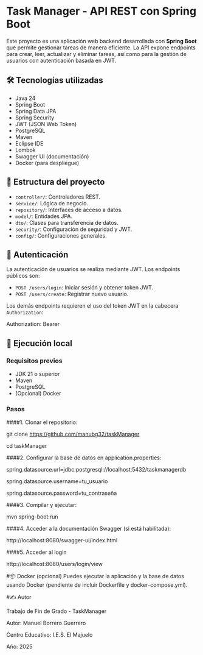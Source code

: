 # Task Manager - API REST con Spring Boot

Este proyecto es una aplicación web backend desarrollada con **Spring Boot** que permite gestionar tareas de manera eficiente. La API expone endpoints para crear, leer, actualizar y eliminar tareas, así como para la gestión de usuarios con autenticación basada en JWT.

## 🛠️ Tecnologías utilizadas

- Java 24
- Spring Boot
- Spring Data JPA
- Spring Security
- JWT (JSON Web Token)
- PostgreSQL
- Maven
- Eclipse IDE
- Lombok
- Swagger UI (documentación)
- Docker (para despliegue)

## 📁 Estructura del proyecto

- `controller/`: Controladores REST.
- `service/`: Lógica de negocio.
- `repository/`: Interfaces de acceso a datos.
- `model/`: Entidades JPA.
- `dto/`: Clases para transferencia de datos.
- `security/`: Configuración de seguridad y JWT.
- `config/`: Configuraciones generales.

## 🔐 Autenticación

La autenticación de usuarios se realiza mediante JWT. Los endpoints públicos son:

- `POST /users/login`: Iniciar sesión y obtener token JWT.
- `POST /users/create`: Registrar nuevo usuario.

Los demás endpoints requieren el uso del token JWT en la cabecera `Authorization`:

Authorization: Bearer <token>

## 🚀 Ejecución local

### Requisitos previos

- JDK 21 o superior
- Maven
- PostgreSQL
- (Opcional) Docker

### Pasos

####1. Clonar el repositorio:
   

   git clone https://github.com/manubg32/taskManager
   
   cd taskManager
 

####2. Configurar la base de datos en application.properties:


spring.datasource.url=jdbc:postgresql://localhost:5432/taskmanagerdb

spring.datasource.username=tu_usuario

spring.datasource.password=tu_contraseña


####3. Compilar y ejecutar:

mvn spring-boot:run

####4. Acceder a la documentación Swagger (si está habilitada):

http://localhost:8080/swagger-ui/index.html

####5. Acceder al login

http://localhost:8080/users/login/view

#📦 Docker (opcional)
Puedes ejecutar la aplicación y la base de datos usando Docker (pendiente de incluir Dockerfile y docker-compose.yml).

#✍️ Autor

Trabajo de Fin de Grado - TaskManager

Autor: Manuel Borrero Guerrero

Centro Educativo: I.E.S. El Majuelo

Año: 2025
